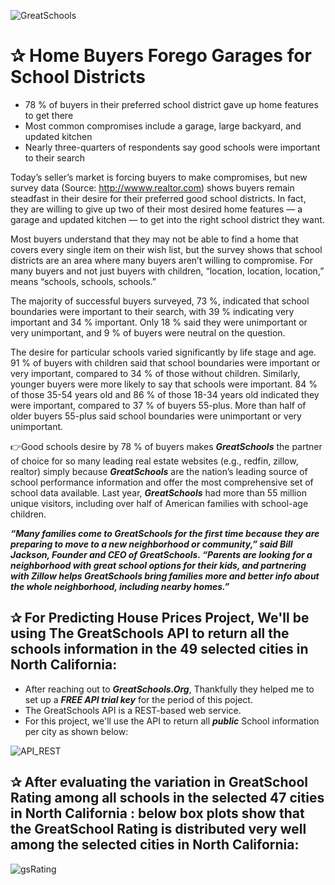 ![GreatSchools](https://user-images.githubusercontent.com/67468718/102781273-44749a80-434c-11eb-946b-da7503def432.jpg)

# ✰ Home Buyers Forego Garages for School Districts
   * 78 % of buyers in their preferred school district gave up home features to get there
   * Most common compromises include a garage, large backyard, and updated kitchen
   * Nearly three-quarters of respondents say good schools were important to their search
 
Today’s seller’s market is forcing buyers to make compromises, but new survey data (Source: http://wwww.realtor.com) shows buyers remain steadfast in their desire for their preferred good school districts. In fact, they are willing to give up two of their most desired home features — a garage and updated kitchen — to get into the right school district they want.

Most buyers understand that they may not be able to find a home that covers every single item on their wish list, but the survey shows that school districts are an area where many buyers aren’t willing to compromise. For many buyers and not just buyers with children, “location, location, location,” means “schools, schools, schools.”

The majority of successful buyers surveyed, 73 %, indicated that school boundaries were important to their search, with 39 % indicating very important and 34 % important. Only 18 % said they were unimportant or very unimportant, and 9 % of buyers were neutral on the question.

The desire for particular schools varied significantly by life stage and age. 91 % of buyers with children said that school boundaries were important or very important, compared to 34 % of those without children. Similarly, younger buyers were more likely to say that schools were important. 84 % of those 35-54 years old and 86 % of those 18-34 years old indicated they were important, compared to 37 % of buyers 55-plus. More than half of older buyers 55-plus said school boundaries were unimportant or very unimportant.

👉Good schools desire by 78 % of buyers makes ***GreatSchools*** the partner of choice for so many leading real estate websites (e.g., redfin, zillow, realtor) simply because ***GreatSchools*** are the nation’s leading source of school performance information and offer the most comprehensive set of school data available. Last year, ***GreatSchools*** had more than 55 million unique visitors, including over half of American families with school-age children.

***“Many families come to GreatSchools for the first time because they are preparing to move to a new neighborhood or community,” said Bill Jackson, Founder and CEO of GreatSchools. “Parents are looking for a neighborhood with great school options for their kids, and partnering with Zillow helps GreatSchools bring families more and better info about the whole neighborhood, including nearby homes.”***


## ✰ For Predicting House Prices Project, We'll be using The GreatSchools API to return all the schools information in the 49 selected cities in North California:
   * After reaching out to ***GreatSchools.Org***, Thankfully they helped me to set up a ***FREE API trial key*** for the period of this poject.
   * The GreatSchools API is a REST-based web service.
   * For this project, we'll use the API to return all ***public*** School information per city as shown below: 
   
   ![API_REST](https://user-images.githubusercontent.com/67468718/102781300-50605c80-434c-11eb-8665-ba977e8b3be0.jpg)
   
## ✰ After evaluating the variation in GreatSchool Rating among all schools in the selected 47 cities in North California : below box plots show that the GreatSchool Rating is distributed very well among the selected cities in North California:

![gsRating](https://user-images.githubusercontent.com/67468718/102782406-25770800-434e-11eb-9bfa-c6987d7581cc.jpg)

